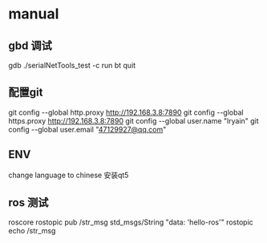 # manual

## gbd 调试

gdb ./serialNetTools_test
-c
run
bt
quit

## 配置git

git config --global http.proxy http://192.168.3.8:7890
git config --global https.proxy http://192.168.3.8:7890
git config --global user.name "lryain"
git config --global user.email "47129927@qq.com"

## ENV

change language to chinese
安装qt5

## ros 测试

roscore
rostopic pub /str_msg std_msgs/String "data: 'hello-ros'"
rostopic echo /str_msg


